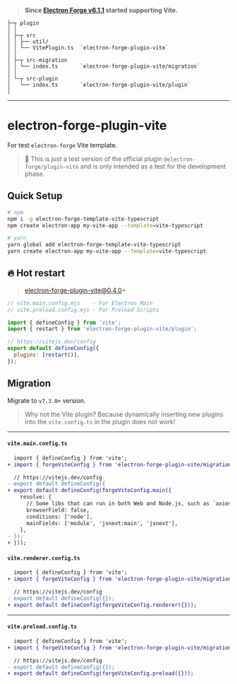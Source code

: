 
> **Since [Electron Forge v6.1.1](https://github.com/electron/forge/releases/tag/v6.1.1) started supporting Vite.**

```tree
├─┬ plugin
│ │
│ ├─┬ src
│ │ ├── util/
│ │ └── VitePlugin.ts  `electron-forge-plugin-vite`
│ │
│ ├─┬ src-migration
│ │ └── index.ts       `electron-forge-plugin-vite/migration`
│ │
│ └─┬ src-plugin
│   └── index.ts       `electron-forge-plugin-vite/plugin`
│
```

---

# electron-forge-plugin-vite

For test `electron-forge` Vite template.

> 🚨 This is just a test version of the official plugin `@electron-forge/plugin-vite` and is only intended as a test for the development phase.

## Quick Setup

```sh
# npm
npm i -g electron-forge-template-vite-typescript
npm create electron-app my-vite-app --template=vite-typescript

# yarn
yarn global add electron-forge-template-vite-typescript
yarn create electron-app my-vite-app --template=vite-typescript
```

## 🔥 Hot restart

> electron-forge-plugin-vite@0.4.0+

```js
// vite.main.config.mjs    - For Electron Main
// vite.preload.config.mjs - For Preload Scripts

import { defineConfig } from 'vite';
import { restart } from 'electron-forge-plugin-vite/plugin';

// https://vitejs.dev/config
export default defineConfig({
  plugins: [restart()],
});
```

<!--

This plugin makes it easy to set up standard vite tooling to compile both your main process code and your renderer process code, with built-in support for Hot Module Replacement (HMR) in the renderer process and support for multiple renderers.

```
// forge.config.js

module.exports = {
  plugins: [
    {
      name: 'electron-forge-plugin-vite',
      config: {
        // `build` can specify multiple entry builds, which can be Main process, Preload scripts, Worker process, etc.
        // If you are familiar with Vite configuration, it will look really familiar.
        build: [
          {
            // `entry` is just an alias for `build.lib.entry` in the corresponding file of `config`.
            entry: 'src/main.js',
            config: 'vite.main.config.mjs',
          },
          {
            entry: 'src/preload.js',
            config: 'vite.preload.config.mjs',
          },
        ],
        renderer: [
          {
            name: 'main_window',
            config: 'vite.renderer.config.mjs',
          },
        ],
      },
    },
  ],
};
```
-->

## Migration

Migrate to `v7.3.0+` version.

> Why not the Vite plugin? Because dynamically inserting new plugins into the `vite.config.ts` in the plugin does not work!

---

#### `vite.main.config.ts`

```diff
  import { defineConfig } from 'vite';
+ import { forgeViteConfig } from 'electron-forge-plugin-vite/migration';

  // https://vitejs.dev/config
- export default defineConfig({
+ export default defineConfig(forgeViteConfig.main({
    resolve: {
      // Some libs that can run in both Web and Node.js, such as `axios`, we need to tell Vite to build them in Node.js.
      browserField: false,
      conditions: ['node'],
      mainFields: ['module', 'jsnext:main', 'jsnext'],
    },
- });
+ }));
```

#### `vite.renderer.config.ts`

```diff
  import { defineConfig } from 'vite';
+ import { forgeViteConfig } from 'electron-forge-plugin-vite/migration';

  // https://vitejs.dev/config
- export default defineConfig({});
+ export default defineConfig(forgeViteConfig.renderer({}));
```

---

#### `vite.preload.config.ts`

```diff
  import { defineConfig } from 'vite';
+ import { forgeViteConfig } from 'electron-forge-plugin-vite/migration';

  // https://vitejs.dev/config
- export default defineConfig({});
+ export default defineConfig(forgeViteConfig.preload({}));
```
